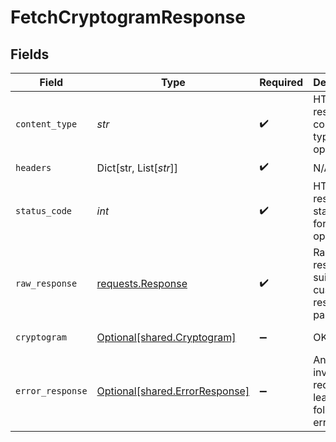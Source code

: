 # FetchCryptogramResponse


## Fields

| Field                                                                                                                                                                                                                                        | Type                                                                                                                                                                                                                                         | Required                                                                                                                                                                                                                                     | Description                                                                                                                                                                                                                                  | Example                                                                                                                                                                                                                                      |
| -------------------------------------------------------------------------------------------------------------------------------------------------------------------------------------------------------------------------------------------- | -------------------------------------------------------------------------------------------------------------------------------------------------------------------------------------------------------------------------------------------- | -------------------------------------------------------------------------------------------------------------------------------------------------------------------------------------------------------------------------------------------- | -------------------------------------------------------------------------------------------------------------------------------------------------------------------------------------------------------------------------------------------- | -------------------------------------------------------------------------------------------------------------------------------------------------------------------------------------------------------------------------------------------- |
| `content_type`                                                                                                                                                                                                                               | *str*                                                                                                                                                                                                                                        | :heavy_check_mark:                                                                                                                                                                                                                           | HTTP response content type for this operation                                                                                                                                                                                                |                                                                                                                                                                                                                                              |
| `headers`                                                                                                                                                                                                                                    | Dict[str, List[*str*]]                                                                                                                                                                                                                       | :heavy_check_mark:                                                                                                                                                                                                                           | N/A                                                                                                                                                                                                                                          |                                                                                                                                                                                                                                              |
| `status_code`                                                                                                                                                                                                                                | *int*                                                                                                                                                                                                                                        | :heavy_check_mark:                                                                                                                                                                                                                           | HTTP response status code for this operation                                                                                                                                                                                                 |                                                                                                                                                                                                                                              |
| `raw_response`                                                                                                                                                                                                                               | [requests.Response](https://requests.readthedocs.io/en/latest/api/#requests.Response)                                                                                                                                                        | :heavy_check_mark:                                                                                                                                                                                                                           | Raw HTTP response; suitable for custom response parsing                                                                                                                                                                                      |                                                                                                                                                                                                                                              |
| `cryptogram`                                                                                                                                                                                                                                 | [Optional[shared.Cryptogram]](../../models/shared/cryptogram.md)                                                                                                                                                                             | :heavy_minus_sign:                                                                                                                                                                                                                           | OK                                                                                                                                                                                                                                           | {"instrument_id":"54deabb4-ba45-4a60-9e6a-9c016fe7ab10","token_requestor_id":"22457512314","card_number":"4491365621601472","card_expiry_mm":"06","card_expiry_yy":"2025","cryptogram":"AQBBBBBBZatIlaIAmWKSghwBBBB=","card_display":"1234"} |
| `error_response`                                                                                                                                                                                                                             | [Optional[shared.ErrorResponse]](../../models/shared/errorresponse.md)                                                                                                                                                                       | :heavy_minus_sign:                                                                                                                                                                                                                           | Any bad or invalid request will lead to following error object                                                                                                                                                                               | {"message":"bad URL, please check API documentation","code":"request_failed","type":"invalid_request_error"}                                                                                                                                 |